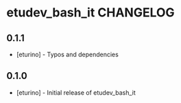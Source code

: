 etudev_bash_it CHANGELOG
========================

0.1.1
-----
- [eturino] - Typos and dependencies

0.1.0
-----
- [eturino] - Initial release of etudev_bash_it
